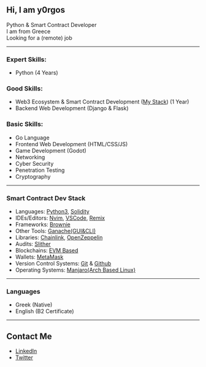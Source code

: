 ## Hi, I am y0rgos
Python & Smart Contract Developer<br />
I am from Greece<br />
Looking for a (remote) job

---

### Expert Skills:
- Python (4 Years)
### Good Skills:
- Web3 Ecosystem & Smart Contract Development ([My Stack](#smart-contract-dev-stack)) (1 Year)
- Backend Web Development (Django & Flask)

### Basic Skills:
- Go Language
- Frontend Web Development (HTML/CSS/JS)
- Game Development (Godot)
- Networking
- Cyber Security
- Penetration Testing
- Cryptography

---

### Smart Contract Dev Stack
- Languages: [Python3](https://www.python.org/), [Solidity](https://github.com/ethereum/solidity)
- IDEs/Editors: [Nvim](https://neovim.io/), [VSCode](https://code.visualstudio.com/), [Remix](https://remix-project.org/)
- Frameworks: [Brownie](https://github.com/eth-brownie/brownie)
- Other Tools: [Ganache(GUI&CLI)](https://trufflesuite.com/ganache/)
- Libraries: [Chainlink](https://chain.link/), [OpenZeppelin](https://www.openzeppelin.com/)
- Audits: [Slither](https://github.com/crytic/slither)
- Blockchains: [EVM Based](https://ethereum.org/en/developers/docs/evm/)
- Wallets: [MetaMask](https://metamask.io/)
- Version Control Systems: [Git](https://git-scm.com/) & [Github](https://github.com/)
- Operating Systems: [Manjaro(Arch Based Linux)](https://manjaro.org/)

---

### Languages
  - Greek (Native)
  - English (B2 Certificate)

---

## Contact Me
 - [LinkedIn](https://www.linkedin.com/in/y0rgos/)
 - [Twitter](https://twitter.com/y0rgoss)
